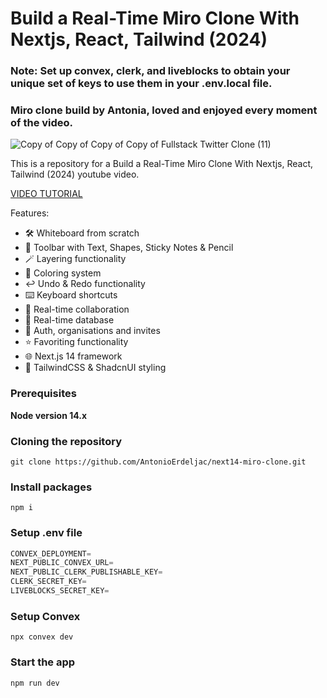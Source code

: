 
# Build a Real-Time Miro Clone With Nextjs, React, Tailwind (2024)

### Note: Set up convex, clerk, and liveblocks to obtain your unique set of keys to use them in your .env.local file.

### Miro clone build by Antonia, loved and enjoyed every moment of the video.

![Copy of Copy of Copy of Copy of Fullstack Twitter Clone (11)](https://github.com/AntonioErdeljac/next14-miro-clone/assets/23248726/1f973316-0bf4-4fa0-b014-40bb9edc1942)


This is a repository for a Build a Real-Time Miro Clone With Nextjs, React, Tailwind (2024) youtube video.

[VIDEO TUTORIAL](https://youtu.be/ADJKbuayubE)

Features:

- 🛠️ Whiteboard from scratch
- 🧰 Toolbar with Text, Shapes, Sticky Notes & Pencil
- 🪄 Layering functionality
- 🎨 Coloring system
- ↩️ Undo & Redo functionality
- ⌨️ Keyboard shortcuts
- 🤝 Real-time collaboration 
- 💾 Real-time database 
- 🔐 Auth, organisations and invites 
- ⭐️ Favoriting functionality
- 🌐 Next.js 14 framework
- 💅 TailwindCSS & ShadcnUI styling

### Prerequisites

**Node version 14.x**

### Cloning the repository

```shell
git clone https://github.com/AntonioErdeljac/next14-miro-clone.git
```

### Install packages

```shell
npm i
```

### Setup .env file


```js
CONVEX_DEPLOYMENT=
NEXT_PUBLIC_CONVEX_URL=
NEXT_PUBLIC_CLERK_PUBLISHABLE_KEY=
CLERK_SECRET_KEY=
LIVEBLOCKS_SECRET_KEY=
```

### Setup Convex

```shell
npx convex dev

```

### Start the app

```shell
npm run dev
```


